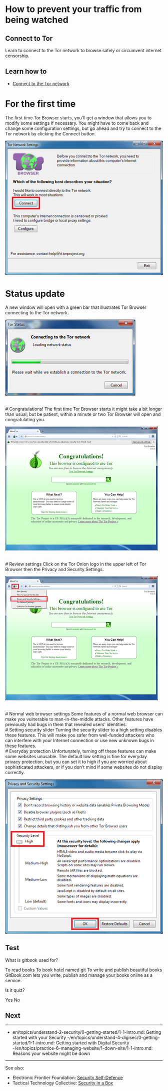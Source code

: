 # How to prevent your traffic from being watched
## Connect to Tor

Learn to connect to the Tor network to browse safely or circumvent internet censorship.



## Learn how to

- [Connect to the Tor network](en/topics/tool-9-tor-browser/1-connect-to-tor/3-learn.md)



# For the first time
The first time Tor Browser starts, you'll get a window that allows you to modify some settings if necessary. You might have to come back and change some configuration settings, but go ahead and try to connect to the Tor network by clicking the Connect button.

![](009e.png)
<br>
# Status update
A new window will open with a green bar that illustrates Tor Browser connecting to the Tor network.

![](010.png)

<br>
# Congratulations!
The first time Tor Browser starts it might take a bit longer than usual; but be patient, within a minute or two Tor Browser will open and congratulating you.

![](12.png)

<br>
# Review settings
Click on the Tor Onion logo in the upper left of Tor Browser then the Privacy and Security Settings.

![](12e.png)

<br>
# Normal web browser settings
Some features of a normal web browser can make you vulnerable to man-in-the-middle attacks. Other features have previously had bugs in them that revealed users' identities.
<br>
# Setting security slider
Turning the security slider to a high setting disables these features. This will make you safer from well-funded attackers who can interfere with your Internet connection or use new unknown bugs in these features.
<br>
# Everyday protection
Unfortunately, turning off these features can make some websites unusable. The default low setting is fine for everyday privacy protection, but you can set it to high if you are worried about sophisticated attackers, or if you don't mind if some websites do not display correctly.

![](013e.png)


## Test

<quiz name="Gitbook Quiz">
    <question multiple>
        <p>What is gitbook used for?</p>
        <answer correct>To read books</answer>
        <answer>To book hotel named git</answer>
        <answer correct>To write and publish beautiful books</answer>
        <explanation>GitBook.com lets you write, publish and manage your books online as a service.</explanation>
    </question>
    <question>
        <p>Is it quiz?</p>
        <answer correct>Yes</answer>
        <answer>No</answer>
    </question>
</quiz>


## Next

---
- en/topics/understand-2-security/0-getting-started/1-1-intro.md: Getting started with your Security
-/en/topics/understand-4-digisec/0-getting-started/1-1-intro.md: Getting started with Digital Security
-/en/topics/practice-6-managing-website/1-down-site/1-1-intro.md: Reasons your website might be down
---
See also:
- Electronic Frontier Foundation: [Security Self-Defence](https://ssd.eff.org/en/)
- Tactical Technology Collective: [Security in a Box](https://securityinabox.org/en/)



